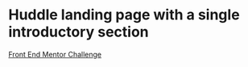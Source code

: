 # Huddle landing page with a single introductory section

[Front End Mentor Challenge](https://www.frontendmentor.io/challenges/huddle-landing-page-with-a-single-introductory-section-B_2Wvxgi0)
